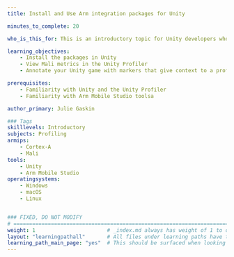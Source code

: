```yaml
---
title: Install and Use Arm integration packages for Unity

minutes_to_complete: 20

who_is_this_for: This is an introductory topic for Unity developers who are targeting Android devices and want to get more insight into how their game performs on devices with Arm CPUs and GPUs.

learning_objectives: 
    - Install the packages in Unity
    - View Mali metrics in the Unity Profiler
    - Annotate your Unity game with markers that give context to a profile in Arm Mobile Studio tools

prerequisites:
    - Familiarity with Unity and the Unity Profiler
    - Familiarity with Arm Mobile Studio toolsa

author_primary: Julie Gaskin

### Tags
skilllevels: Introductory
subjects: Profiling
armips:
    - Cortex-A
    - Mali
tools:
    - Unity
    - Arm Mobile Studio
operatingsystems:
    - Windows
    - macOS
    - Linux


### FIXED, DO NOT MODIFY
# ================================================================================
weight: 1                       # _index.md always has weight of 1 to order correctly
layout: "learningpathall"       # All files under learning paths have this same wrapper
learning_path_main_page: "yes"  # This should be surfaced when looking for related content. Only set for _index.md of learning path content.
---
```

